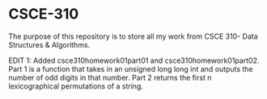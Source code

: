 # CSCE-310

The purpose of this repository is to store all my work from CSCE 310- Data Structures & Algorithms. 

EDIT 1: Added csce310homework01part01 and csce310homework01part02. Part 1 is a function that takes in an unsigned long long int and outputs the number of odd digits in that number. Part 2 returns the first n lexicographical permutations of a string.
